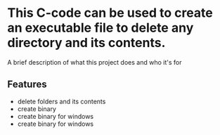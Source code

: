 # This C-code can be used to create an executable file to delete any directory and its contents.

A brief description of what this project does and who it's for


## Features

- delete folders and its contents
- create binary 
- create binary for windows
- create binary for windows
